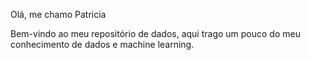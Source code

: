 
Olá, me chamo Patricia  

Bem-vindo ao meu repositório de dados, aqui trago um pouco do meu conhecimento de dados e machine learning.


